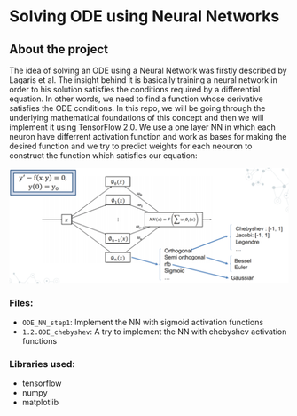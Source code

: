 # Solving ODE using Neural Networks
## About the project
The idea of solving an ODE using a Neural Network was firstly described by Lagaris et al. The insight behind it is basically training a neural network in order to his solution satisfies the conditions required by a differential equation. In other words, we need to find a function whose derivative satisfies the ODE conditions. In this repo, we will be going through the underlying mathematical foundations of this concept and then we will implement it using TensorFlow 2.0.
We use a one layer NN in which each neuron have differrent activation function and work as bases for making the desired function and we try to predict weights for each neouron to construct the function which satisfies our equation:

<img src="https://github.com/hosnahoseini/Solve_ODE_using_NN/blob/main/description.PNG"></img>
### Files:
- `ODE_NN_step1`: Implement the NN with sigmoid activation functions
- `1.2.ODE_chebyshev`: A try to implement the NN with chebyshev activation functions

### Libraries used:
- tensorflow 
- numpy
- matplotlib
